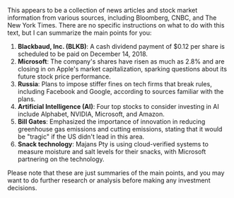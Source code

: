 This appears to be a collection of news articles and stock market information from various sources, including Bloomberg, CNBC, and The New York Times. There are no specific instructions on what to do with this text, but I can summarize the main points for you:

1. **Blackbaud, Inc. (BLKB)**: A cash dividend payment of $0.12 per share is scheduled to be paid on December 14, 2018.
2. **Microsoft**: The company's shares have risen as much as 2.8% and are closing in on Apple's market capitalization, sparking questions about its future stock price performance.
3. **Russia**: Plans to impose stiffer fines on tech firms that break rules, including Facebook and Google, according to sources familiar with the plans.
4. **Artificial Intelligence (AI)**: Four top stocks to consider investing in AI include Alphabet, NVIDIA, Microsoft, and Amazon.
5. **Bill Gates**: Emphasized the importance of innovation in reducing greenhouse gas emissions and cutting emissions, stating that it would be "tragic" if the US didn't lead in this area.
6. **Snack technology**: Majans Pty is using cloud-verified systems to measure moisture and salt levels for their snacks, with Microsoft partnering on the technology.

Please note that these are just summaries of the main points, and you may want to do further research or analysis before making any investment decisions.